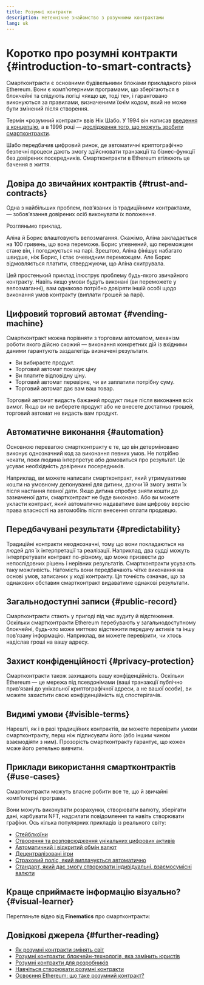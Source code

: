 ```yaml
---
title: Розумні контракти
description: Нетехнічне знайомство з розумними контрактами
lang: uk
---
```


# Коротко про розумні контракти {#introduction-to-smart-contracts}

Смартконтракти є основними будівельними блоками прикладного рівня Ethereum. Вони є комп'ютерними програмами, що зберігаються в блокчейні та слідують логіці «якщо це, тоді те», і гарантовано виконуються за правилами, визначеними їхнім кодом, який не може бути змінений після створення.

Термін «розумний контракт» ввів Нік Шабо. У 1994 він написав [введення в концепцію](https://www.fon.hum.uva.nl/rob/Courses/InformationInSpeech/CDROM/Literature/LOTwinterschool2006/szabo.best.vwh.net/smart.contracts.html), а в 1996 році — [дослідження того, що можуть зробити смартконтракти](https://www.fon.hum.uva.nl/rob/Courses/InformationInSpeech/CDROM/Literature/LOTwinterschool2006/szabo.best.vwh.net/smart_contracts_2.html).

Шабо передбачив цифровий ринок, де автоматичні криптографічно безпечні процеси дають змогу здійснювати транзакції та бізнес-функції без довірених посередників. Смартконтракти в Ethereum втілюють це бачення в життя.

## Довіра до звичайних контрактів {#trust-and-contracts}

Одна з найбільших проблем, пов’язаних із традиційними контрактами, — зобов’язання довірених осіб виконувати їх положення.

Розгляньмо приклад.

Аліна й Борис влаштовують велозмагання. Скажімо, Аліна закладається на 100 гривень, що вона переможе. Борис упевнений, що переможцем стане він, і погоджується на парі. Зрештою, Аліна фінішує набагато швидше, ніж Борис, і стає очевидним переможцем. Але Борис відмовляється платити, стверджуючи, що Аліна схитрувала.

Цей простенький приклад ілюструє проблему будь-якого звичайного контракту. Навіть якщо умови будуть виконані (ви переможете у велозмаганні), вам однаково потрібно довіряти іншій особі щодо виконання умов контракту (виплати грошей за парі).

## Цифровий торговий автомат {#vending-machine}

Смартконтракт можна порівняти з торговим автоматом, механізм роботи якого дійсно схожий — виконання конкретних дій із вхідними даними гарантують заздалегідь визначені результати.

- Ви вибираєте продукт.
- Торговий автомат показує ціну
- Ви платите відповідну ціну.
- Торговий автомат перевіряє, чи ви заплатили потрібну суму.
- Торговий автомат дає вам ваш товар.

Торговий автомат видасть бажаний продукт лише після виконання всіх вимог. Якщо ви не виберете продукт або не внесете достатньо грошей, торговий автомат не видасть вам продукт.

## Автоматичне виконання {#automation}

Основною перевагою смартконтракту є те, що він детерміновано виконує однозначний код за виконання певних умов. Не потрібно чекати, поки людина інтерпретує або домовиться про результат. Це усуває необхідність довірених посередників.

Наприклад, ви можете написати смартконтракт, який утримуватиме кошти на умовному депонуванні для дитини, даючи їй змогу зняти їх після настання певної дати. Якщо дитина спробує зняти кошти до зазначеної дати, смартконтракт не буде виконано. Або ви можете укласти контракт, який автоматично надаватиме вам цифрову версію права власності на автомобіль після внесення оплати продавцю.

## Передбачувані результати {#predictability}

Традиційні контракти неоднозначні, тому що вони покладаються на людей для їх інтерпретації та реалізації. Наприклад, два судді можуть інтерпретувати контракт по-різному, що може призвести до непослідовних рішень і нерівних результатів. Смартконтракти усувають таку можливість. Натомість вони передбачають чітке виконання на основі умов, записаних у коді контракту. Ця точність означає, що за однакових обставин смартконтракт видаватиме однакові результати.

## Загальнодоступні записи {#public-record}

Смартконтракти стають у пригоді під час аудиту й відстеження. Оскільки смартконтракти Ethereum перебувають у загальнодоступному блокчейні, будь-хто може миттєво відстежити передачу активів та іншу пов’язану інформацію. Наприклад, ви можете перевірити, чи хтось надіслав гроші на вашу адресу.

## Захист конфіденційності {#privacy-protection}

Смартконтракти також захищають вашу конфіденційність. Оскільки Ethereum — це мережа під псевдонімами (ваші транзакції публічно прив’язані до унікальної криптографічної адреси, а не вашої особи), ви можете захистити свою конфіденційність від спостерігачів.

## Видимі умови {#visible-terms}

Нарешті, як і в разі традиційних контрактів, ви можете перевірити умови смартконтракту, перш ніж підписувати його (або іншим чином взаємодіяти з ним). Прозорість смартконтракту гарантує, що кожен може його ретельно вивчити.

## Приклади використання смартконтрактів {#use-cases}

Смартконтракти можуть власне робити все те, що й звичайні комп’ютерні програми.

Вони можуть виконувати розрахунки, створювати валюту, зберігати дані, карбувати NFT, надсилати повідомлення та навіть створювати графіки. Ось кілька популярних прикладів із реального світу:

- [Стейблкоїни](/stablecoins/)
- [Створення та розповсюдження унікальних цифрових активів](/nft/)
- [Автоматичний і відкритий обмін валют](/get-eth/#dex)
- [Децентралізовані ігри](/dapps/?category=gaming)
- [Страховий поліс, який виплачується автоматично](https://etherisc.com/)
- [Стандарт, який дає змогу створювати індивідуальні, взаємосумісні валюти](/developers/docs/standards/tokens/)

## Краще сприймаєте інформацію візуально? {#visual-learner}

Перегляньте відео від **Finematics** про смартконтракти:

<YouTube id="pWGLtjG-F5c" />

## Довідкові джерела {#further-reading}

- [Як розумні контракти змінять світ](https://www.youtube.com/watch?v=pA6CGuXEKtQ)
- [Розумні контракти: блокчейн-технологія, яка замінить юристів](https://blockgeeks.com/guides/smart-contracts/)
- [Розумні контракти для розробників](/developers/docs/smart-contracts/)
- [Навчіться створювати розумні контракти](/developers/learning-tools/)
- [Освоєння Ethereum: що таке розумний контракт?](https://github.com/ethereumbook/ethereumbook/blob/develop/07smart-contracts-solidity.asciidoc#what-is-a-smart-contract)
